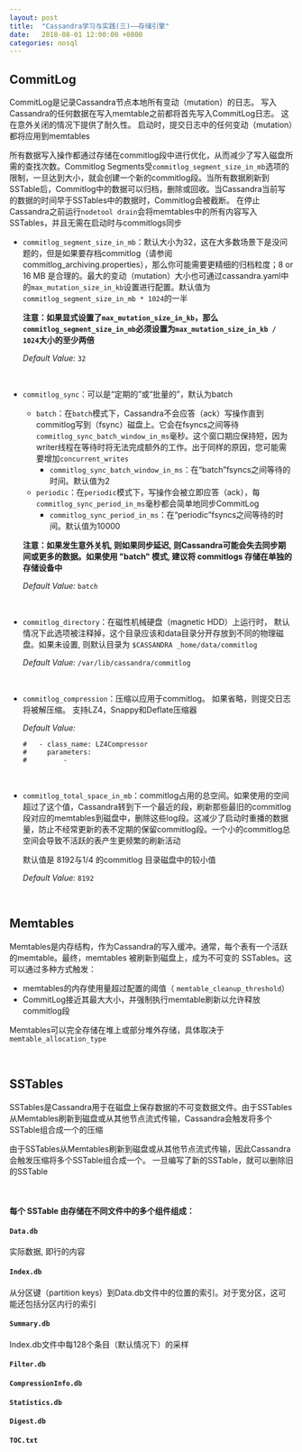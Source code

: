 ```yaml
---
layout: post
title:  "Cassandra学习与实践(三)——存储引擎"
date:   2018-08-01 12:00:00 +0800
categories: nosql
---
```


## CommitLog

CommitLog是记录Cassandra节点本地所有变动（mutation）的日志。 写入Cassandra的任何数据在写入memtable之前都将首先写入CommitLog日志。 这在意外关闭的情况下提供了耐久性。 启动时，提交日志中的任何变动（mutation）都将应用到memtables

所有数据写入操作都通过存储在commitlog段中进行优化，从而减少了写入磁盘所需的查找次数。Commitlog Segments受`commitlog_segment_size_in_mb`选项的限制，一旦达到大小，就会创建一个新的commitlog段。当所有数据刷新到SSTable后，Commitlog中的数据可以归档，删除或回收。当Cassandra当前写的数据的时间早于SSTables中的数据时，Commitlog会被截断。 在停止Cassandra之前运行`nodetool drain`会将memtables中的所有内容写入SSTables，并且无需在启动时与commitlogs同步



- `commitlog_segment_size_in_mb`：默认大小为32，这在大多数场景下是没问题的，但是如果要存档commitlog（请参阅commitlog_archiving.properties），那么你可能需要更精细的归档粒度；8 or 16 MB 是合理的。最大的变动（mutation）大小也可通过cassandra.yaml中的`max_mutation_size_in_kb`设置进行配置。默认值为`commitlog_segment_size_in_mb * 1024`的一半

  **注意：如果显式设置了`max_mutation_size_in_kb`，那么`commitlog_segment_size_in_mb`必须设置为`max_mutation_size_in_kb / 1024`大小的至少两倍**


  *Default Value:* `32`

<br/>

- `commitlog_sync`：可以是“定期的”或“批量的”，默认为batch

  - `batch`：在`batch`模式下，Cassandra不会应答（ack）写操作直到commitlog写到（fsync）磁盘上。它会在fsyncs之间等待`commitlog_sync_batch_window_in_ms`毫秒。这个窗口期应保持短，因为writer线程在等待时将无法完成额外的工作。出于同样的原因，您可能需要增加`concurrent_writes`
    - `commitlog_sync_batch_window_in_ms`：在“batch”fsyncs之间等待的时间。默认值为2
  - `periodic`：在`periodic`模式下，写操作会被立即应答（ack），每`commitlog_sync_period_in_ms`毫秒都会简单地同步CommitLog
    - `commitlog_sync_period_in_ms`：在“periodic”fsyncs之间等待的时间。默认值为10000

  **注意：如果发生意外关机, 则如果同步延迟, 则Cassandra可能会失去同步期间或更多的数据。如果使用 "batch" 模式, 建议将 commitlogs 存储在单独的存储设备中**


  *Default Value:* `batch`

<br/>

- `commitlog_directory`：在磁性机械硬盘（magnetic HDD）上运行时， 默认情况下此选项被注释掉，这个目录应该和data目录分开存放到不同的物理磁盘。如果未设置, 则默认目录为 `$CASSANDRA _home/data/commitlog`

  *Default Value:* `/var/lib/cassandra/commitlog`

  <br/>

- `commitlog_compression`：压缩以应用于commitlog。 如果省略，则提交日志将被解压缩。 支持LZ4，Snappy和Deflate压缩器

  *Default Value:* 

  ```shell
  #   - class_name: LZ4Compressor
  #     parameters:
  #         -
  ```


<br/>

- `commitlog_total_space_in_mb`：commitlog占用的总空间。如果使用的空间超过了这个值，Cassandra转到下一个最近的段，刷新那些最旧的commitlog 段对应的memtables到磁盘中，删除这些log段。这减少了启动时重播的数据量，防止不经常更新的表不定期的保留commitlog段。一个小的commitlog总空间会导致不活跃的表产生更频繁的刷新活动

  默认值是 8192与1/4 的commitlog 目录磁盘中的较小值

  *Default Value:* `8192`


<br/>  



## Memtables

Memtables是内存结构，作为Cassandra的写入缓冲。通常，每个表有一个活跃的memtable。最终，memtables 被刷新到磁盘上，成为不可变的 SSTables。这可以通过多种方式触发：

- memtables的内存使用量超过配置的阈值（ `memtable_cleanup_threshold`）
- CommitLog接近其最大大小，并强制执行memtable刷新以允许释放commitlog段

Memtables可以完全存储在堆上或部分堆外存储，具体取决于`memtable_allocation_type`

<br/>  



## SSTables

SSTables是Cassandra用于在磁盘上保存数据的不可变数据文件。由于SSTables从Memtables刷新到磁盘或从其他节点流式传输，Cassandra会触发将多个SSTable组合成一个的压缩

由于SSTables从Memtables刷新到磁盘或从其他节点流式传输，因此Cassandra会触发压缩将多个SSTable组合成一个。 一旦编写了新的SSTable，就可以删除旧的SSTable

<br/>

#### 每个 SSTable 由存储在不同文件中的多个组件组成：

#### `Data.db`

实际数据, 即行的内容

#### `Index.db`

从分区键（partition keys）到Data.db文件中的位置的索引。对于宽分区，这可能还包括分区内行的索引

#### `Summary.db`

Index.db文件中每128个条目（默认情况下）的采样

#### `Filter.db`

#### `CompressionInfo.db`

#### `Statistics.db`

#### `Digest.db`

#### `TOC.txt`

